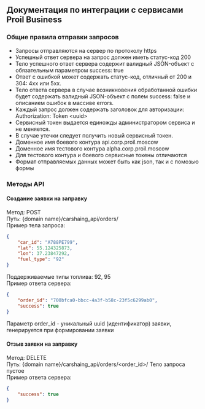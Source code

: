 ## Документация по интеграции с сервисами Proil Business

### Общие правила отправки запросов

+ Запросы отправляются на сервер по протоколу https  
+ Успешный ответ сервера на запрос должен иметь статус-код 200
+ Тело успешного ответ сервера содержит валидный JSON-объект с обязательным параметром success: true  
+ Ответ с ошибкой может содержать статус-код, отличный от 200 и 304: 4хх или 5хх.  
+ Тело ответа сервера в случае возникновения обработанной ошибки будет содержать валидный JSON-объект с полем success: false и описанием ошибок в массиве errors.
+ Каждый запрос должен содержать заголовок для авторизации: Authorization: Token \<uuid\>
+ Сервисный токен выдается единожды администратором сервиса и не меняется.
+ В случае утечки следует получить новый сервисный токен.
+ Доменное имя боевого контура api.corp.proil.moscow
+ Доменное имя тестового контура alpha.corp.proil.moscow
+ Для тестового контура и боевого сервисные токены отличаются
+ Формат отправляемых данных может быть как json, так и с помозью формы


### Методы  API

#### Создание заявки на заправку

Метод: POST  
Путь: {domain name}/carshaing_api/orders/  
Пример тела запроса:
```json
{
    "car_id": "А788РЕ799",
    "lat": 55.124325873,
    "lon": 37.23847292,
    "fuel_type": "92"
}
```
Поддерживаемые типы топлива: 92, 95  
Пример ответа сервера:
```json
{
    "order_id": "700bfca0-bbcc-4a3f-b58c-23f5c6299ab0",
    "success": true
}
```

Параметр order_id - уникальный uuid (идентификатор) заявки, генерируется при формировании заявки  


#### Отзыв заявки на заправку
Метод: DELETE  
Путь: {domain name}/carshaing_api/orders/<order_id>/ 
Тело запроса пустое    
Пример ответа сервера:
```json
{
    "success": true
}
```
